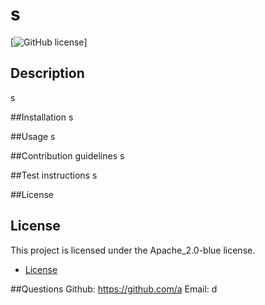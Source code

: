 # s
[![GitHub license](https://img.shields.io/badge/License-Apache_2.0-blue.svg)]

## Description
s

##Installation
s

##Usage
s

##Contribution guidelines
s

##Test instructions
s

##License
## License

This project is licensed under the Apache_2.0-blue license.

* [License](#license)


##Questions
Github: https://github.com/a
Email: d

